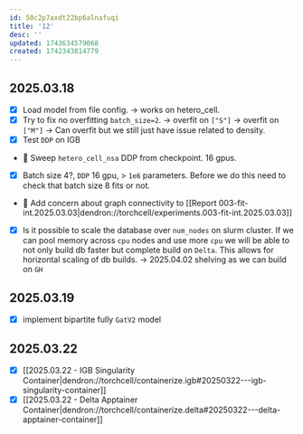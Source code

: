 ```yaml
---
id: 50c2p7axdt22bp6alnafuqi
title: '12'
desc: ''
updated: 1743634579068
created: 1742343814779
---
```


## 2025.03.18

- [x] Load model from file config. → works on hetero_cell.
- [x] Try to fix no overfitting `batch_size=2`. → overfit on `["S"]` → overfit on `["M"]` → Can overfit but we still just have issue related to density.
- [x] Test `DDP` on IGB
- 🔲 Sweep `hetero_cell_nsa` DDP from checkpoint. 16 gpus.
- [x] Batch size 4?, `DDP` 16 gpu, > `1e6` parameters. Before we do this need to check that batch size 8 fits or not.

- 🔲 Add concern about graph connectivity to [[Report 003-fit-int.2025.03.03|dendron://torchcell/experiments.003-fit-int.2025.03.03]]
- [x] Is it possible to scale the database over `num_nodes` on slurm cluster. If we can pool memory across `cpu` nodes and use more `cpu` we will be able to not only build db faster but complete build on `Delta`. This allows for horizontal scaling of db builds. → 2025.04.02 shelving as we can build on `GH`

## 2025.03.19

- [x] implement bipartite fully `GatV2` model

## 2025.03.22

- [x] [[2025.03.22 - IGB Singularity Container|dendron://torchcell/containerize.igb#20250322---igb-singularity-container]]
- [x] [[2025.03.22 - Delta Apptainer Container|dendron://torchcell/containerize.delta#20250322---delta-apptainer-container]]
